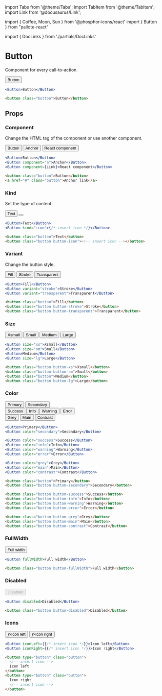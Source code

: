 ---
---
import Tabs from '@theme/Tabs';
import TabItem from '@theme/TabItem';
import Link from '@docusaurus/Link';

import { Coffee, Moon, Sun } from '@phosphor-icons/react'
import { Button } from "pallote-react"

import { DocLinks } from './partials/DocLinks'

# Button

Component for every call-to-action.

<DocLinks
  figma="https://www.figma.com/design/bEeQ97jqZFWepD0x4oU5k7/Pallote?node-id=2785-7099&t=ZYFabUeMuvoaOdby-11"
  storybook="https://react.pallote.com/?path=/docs/components-button--docs"
/>

<div class="docs_block">
  <Button>Button</Button>
</div>

<Tabs groupId="package" queryString>
  <TabItem value="react" label="React">

```jsx
<Button>Button</Button>
```
  </TabItem>
  <TabItem value="css" label="CSS">

```html
<button class="button">Button</button>
```
  </TabItem>
</Tabs>

## Props

### Component

Change the HTML tag of the component or use another component.

<div class="docs_block">
  <Button>Button</Button>
  <Button component="a">Anchor</Button>
  <Button component={Link}>React component</Button>
</div>

<Tabs groupId="package" queryString>
   <TabItem value="react" label="React">
  
```jsx
<Button>Button</Button>
<Button component="a">Anchor</Button>
<Button component={Link}>React component</Button>
```
  </TabItem>
  <TabItem value="css" label="CSS">

```html
<button class="button">Button</button>
<a href="#" class="button">Anchor link</a>
```
  </TabItem>
</Tabs>

### Kind

Set the type of content.

<div class="docs_block">
  <Button>Text</Button>
  <Button kind="icon"><Coffee /></Button>
</div>

<Tabs groupId="package" queryString>
   <TabItem value="react" label="React">
  
```jsx
<Button>Text</Button>
<Button kind="icon">{/* insert icon */}</Button>
```
  </TabItem>
  <TabItem value="css" label="CSS">

```html
<button class="button">Text</button>
<button class="button button-icon"><!-- insert icon --></button>
```
  </TabItem>
</Tabs>

### Variant

Change the button style.

<div class="docs_block">
  <Button>Fill</Button>
  <Button variant="stroke">Stroke</Button>
  <Button variant="transparent">Transparent</Button>
</div>

<Tabs groupId="package" queryString>
   <TabItem value="react" label="React">
  
```jsx
<Button>Fill</Button>
<Button variant="stroke">Stroke</Button>
<Button variant="transparent">Transparent</Button>
```
  </TabItem>
  <TabItem value="css" label="CSS">

```html
<button class="button">Fill</button>
<button class="button button-stroke">Stroke</button>
<button class="button button-transparent">Transparent</button>
```
  </TabItem>
</Tabs>

### Size

<div class="docs_block">
  <Button size="xs">Xsmall</Button>
  <Button size="sm">Small</Button>
  <Button>Medium</Button>
  <Button size="lg">Large</Button>
</div>

<Tabs groupId="package" queryString>
  <TabItem value="react" label="React">

```jsx
<Button size="xs">Xsmall</Button>
<Button size="sm">Small</Button>
<Button>Medium</Button>
<Button size="lg">Large</Button>
```
  </TabItem>
  <TabItem value="css" label="CSS">

```html
<button class="button button-xs">Xsmall</button>
<button class="button button-sm">Small</button>
<button class="button">Medium</button>
<button class="button button-lg">Large</button>
```
  </TabItem>
</Tabs>

### Color

<div class="docs_block">
  <div class="docs_row">
    <Button>Primary</Button>
    <Button color="secondary">Secondary</Button>
  </div>
  <div class="docs_row">
    <Button color="success">Success</Button>
    <Button color="info">Info</Button>
    <Button color="warning">Warning</Button>
    <Button color="error">Error</Button>
  </div>
  <div class="docs_row">
    <Button color="grey">Grey</Button>
    <Button color="main">Main</Button>
    <Button color="contrast">Contrast</Button>
  </div>
</div>

<Tabs groupId="package" queryString>
  <TabItem value="react" label="React">

```jsx
<Button>Primary</Button>
<Button color="secondary">Secondary</Button>

<Button color="success">Success</Button>
<Button color="info">Info</Button>
<Button color="warning">Warning</Button>
<Button color="error">Error</Button>

<Button color="grey">Grey</Button>
<Button color="main">Main</Button>
<Button color="contrast">Contrast</Button>
```
  </TabItem>
  <TabItem value="css" label="CSS">

```html
<button class="button">Primary</button>
<button class="button button-secondary">Secondary</button>

<button class="button button-success">Success</button>
<button class="button button-info">Info</button>
<button class="button button-warning">Warning</button>
<button class="button button-error">Error</button>

<button class="button button-grey">Grey</button>
<button class="button button-main">Main</button>
<button class="button button-contrast">Contrast</button>
```
  </TabItem>
</Tabs>

### FullWidth

<div class="docs_block">
  <Button fullWidth>Full width</Button>
</div>

<Tabs groupId="package" queryString>
  <TabItem value="react" label="React">

```jsx
<Button fullWidth>Full width</Button>
```
  </TabItem>
  <TabItem value="css" label="CSS">

```html
<button class="button button-fullWidth">Full width</button>
```
  </TabItem>
</Tabs>

### Disabled

<div class="docs_block">
  <Button disabled>Disabled</Button>
</div>

<Tabs groupId="package" queryString>
  <TabItem value="react" label="React">

```jsx
<Button disabled>Disabled</Button>
```
  </TabItem>
  <TabItem value="css" label="CSS">

```html
<button class="button button-disabled">Disabled</button>
```
  </TabItem>
</Tabs>

### Icons

<div class="docs_block">
  <Button iconLeft={<Sun />}>Icon left</Button>
  <Button iconRight={<Moon />}>Icon right</Button>
</div>

<Tabs groupId="package" queryString>
  <TabItem value="react" label="React">

```jsx
<Button iconLeft={{/* insert icon */}}>Icon left</Button>
<Button iconRight={{/* insert icon */}}>Icon right</Button>
```
  </TabItem>
  <TabItem value="css" label="CSS">

```html
<button type="button" class="button">
  <!-- insert icon -->
  Icon left
</button>
<button type="button" class="button">
  Icon right
  <!-- insert icon -->
</button>
```
  </TabItem>
</Tabs>

